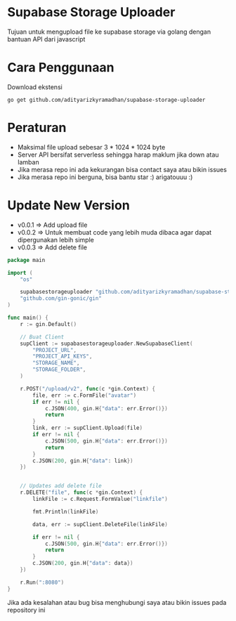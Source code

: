 # Supabase Storage Uploader

Tujuan untuk mengupload file ke supabase storage via golang dengan bantuan API dari javascript

# Cara Penggunaan

Download ekstensi
```
go get github.com/adityarizkyramadhan/supabase-storage-uploader
```

# Peraturan

- Maksimal file upload sebesar 3 * 1024 * 1024 byte
- Server API bersifat serverless sehingga harap maklum jika down atau lamban
- Jika merasa repo ini ada kekurangan bisa contact saya atau bikin issues
- Jika merasa repo ini berguna, bisa bantu star :) arigatouuu :)

# Update New Version

- v0.0.1 => Add upload file
- v0.0.2 => Untuk membuat code yang lebih muda dibaca agar dapat dipergunakan lebih simple
- v0.0.3 => Add delete file


```go
package main

import (
	"os"

	supabasestorageuploader "github.com/adityarizkyramadhan/supabase-storage-uploader"
	"github.com/gin-gonic/gin"
)

func main() {
	r := gin.Default()

	// Buat Client
	supClient := supabasestorageuploader.NewSupabaseClient(
		"PROJECT_URL",
		"PROJECT_API_KEYS",
		"STORAGE_NAME",
		"STORAGE_FOLDER",
	)

	r.POST("/upload/v2", func(c *gin.Context) {
		file, err := c.FormFile("avatar")
		if err != nil {
			c.JSON(400, gin.H{"data": err.Error()})
			return
		}
		link, err := supClient.Upload(file)
		if err != nil {
			c.JSON(500, gin.H{"data": err.Error()})
			return
		}
		c.JSON(200, gin.H{"data": link})
	})


	// Updates add delete file
	r.DELETE("file", func(c *gin.Context) {
		linkFile := c.Request.FormValue("linkfile")

		fmt.Println(linkFile)

		data, err := supClient.DeleteFile(linkFile)

		if err != nil {
			c.JSON(500, gin.H{"data": err.Error()})
			return
		}
		c.JSON(200, gin.H{"data": data})
	})

	r.Run(":8080")
}

```


Jika ada kesalahan atau bug bisa menghubungi saya atau bikin issues pada repository ini
